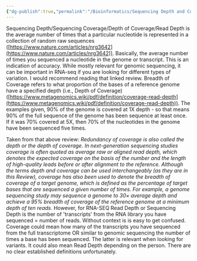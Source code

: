 ```yaml
---
{"dg-publish":true,"permalink":"/Bioinformatics/Sequencing Depth and Coverage in RNA-Seq/"}
---
```


Sequencing Depth/Sequencing Coverage/Depth of Coverage/Read Depth is the average number of times that a particular nucleotide is represented in a collection of random raw sequences ([https://www.nature.com/articles/nrg3642](https://www.nature.com/articles/nrg3642)). Basically, the average number of times you sequenced a nucleotide in the genome or transcript. This is an indication of accuracy. While mostly relevant for genomic sequencing, it can be important in RNA-seq if you are looking for different types of variation. I would recommend reading that linked review.
Breadth of Coverage refers to what proportion of the bases of a reference genome have a specified depth (i.e., Depth of Coverage)([https://www.metagenomics.wiki/pdf/definition/coverage-read-depth](https://www.metagenomics.wiki/pdf/definition/coverage-read-depth)). The examples given, 90% of the genome is covered at 1X depth - so that means 90% of the full sequence of the genome has been sequence at least once. If it was 70% covered at 5X, then 70% of the nucleotides in the genome have been sequenced five times.

Taken from that above review:
_Redundancy of coverage is also called the depth or the depth of coverage. In next-generation sequencing studies coverage is often quoted as average raw or aligned read depth, which denotes the expected coverage on the basis of the number and the length of high-quality leads before or after alignment to the reference. Although the terms depth and coverage can be used interchangeably (as they are in this Review), coverage has also been used to denote the breadth of coverage of a target genome, which is defined as the percentage of target bases that are sequenced a given number of times. For example, a genome sequencing study may sequence a genome to 30× average depth and achieve a 95% breadth of coverage of the reference genome at a minimum depth of ten reads._
However, for RNA-SEQ Read Depth or Sequencing Depth is the number of 'transcripts' from the RNA library you have sequenced = number of reads. Without context is is easy to get confused. Coverage could mean how many of the transcripts you have sequenced from the full transcriptome OR similar to genomic sequencing the number of times a base has been sequenced. The latter is relevant when looking for variants. It could also mean Read Depth depending on the person. There are no clear established definitions unfortunately.
